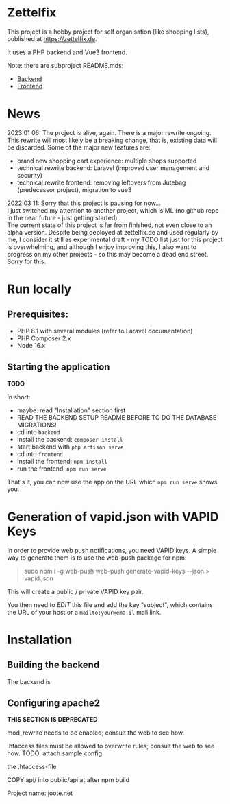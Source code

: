 # Zettelfix

This project is a hobby project for self organisation (like shopping lists), published at https://zettelfix.de.

It uses a PHP backend and Vue3 frontend.

Note: there are subproject README.mds:

- [Backend](backend/README.md)
- [Frontend](frontend/README.md)

# News

2023 01 06: The project is alive, again. There is a major rewrite ongoing. This rewrite will most likely be a breaking change, that is, existing data will be discarded. Some of the major new features are:

- brand new shopping cart experience: multiple shops supported
- technical rewrite backend: Laravel (improved user management and security)
- technical rewrite frontend: removing leftovers from Jutebag (predecessor project), migration to vue3

2022 03 11: Sorry that this project is pausing for now...  
I just switched my attention to another project, which is ML (no github repo in the near future - just getting started).  
The current state of this project is far from finished, not even close to an alpha version. Despite being deployed at zettelfix.de and used regularly by me, I consider it still as experimental draft - my TODO list just for this project is overwhelming, and although I enjoy improving this, I also want to progress on my other projects - so this may become a dead end street.  
Sorry for this.

# Run locally

## Prerequisites:

- PHP 8.1 with several modules (refer to Laravel documentation)
- PHP Composer 2.x
- Node 16.x

## Starting the application

**TODO**

In short:

- maybe: read "Installation" section first
- READ THE BACKEND SETUP README BEFORE TO DO THE DATABASE MIGRATIONS!
- cd into `backend`
- install the backend: `composer install`
- start backend with `php artisan serve`
- cd into `frontend`
- install the frontend: `npm install`
- run the frontend: `npm run serve`

That's it, you can now use the app on the URL which `npm run serve` shows you.

# Generation of vapid.json with VAPID Keys

In order to provide web push notifications, you need VAPID keys.
A simple way to generate them is to use the web-push package for npm:

> sudo npm i -g web-push
> web-push generate-vapid-keys --json > vapid.json

This will create a public / private VAPID key pair.

You then need to _EDIT_ this file and add the key "subject", which contains the URL of your host or a `mailto:your@ema.il` mail link.

# Installation

## Building the backend

The backend is

## Configuring apache2

**THIS SECTION IS DEPRECATED**

mod_rewrite needs to be enabled; consult the web to see how.

.htaccess files must be allowed to overwrite rules; consult the web to see how.
TODO: attach sample config

the .htaccess-file

COPY api/ into public/api at after npm build

Project name: joote.net
